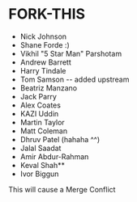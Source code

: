 # FORK-THIS

- Nick Johnson
- Shane Forde :)
- Vikhil "5 Star Man" Parshotam
- Andrew Barrett
- Harry Tindale
- Tom Samson -- added upstream
- Beatriz Manzano
- Jack Parry
- Alex Coates
- KAZI Uddin
- Martin Taylor
- Matt Coleman
- Dhruv Patel (hahaha ^^)
- Jalal Saadat
- Amir Abdur-Rahman
- Keval Shah**
- Ivor Biggun

This will cause a Merge Conflict


